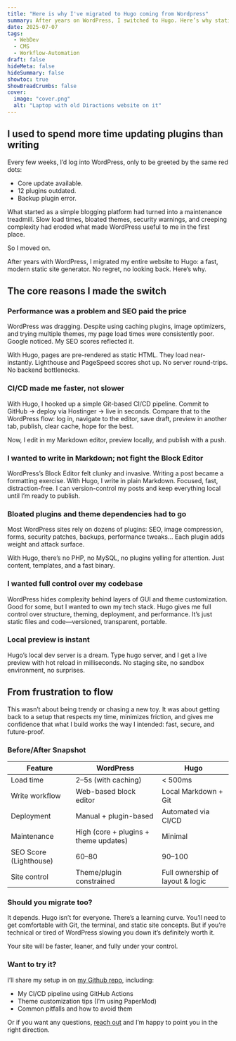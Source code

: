 ```yaml
---
title: "Here is why I've migrated to Hugo coming from Wordpress"
summary: After years on WordPress, I switched to Hugo. Here’s why static site generators, Markdown, and CI/CD pipelines finally won me over.
date: 2025-07-07
tags:
  - WebDev
  - CMS
  - Workflow-Automation
draft: false
hideMeta: false
hideSummary: false
showtoc: true
ShowBreadCrumbs: false
cover:
  image: "cover.png"
  alt: "Laptop with old Diractions website on it"
---
```


## I used to spend more time updating plugins than writing

Every few weeks, I’d log into WordPress, only to be greeted by the same red dots:

- Core update available.
- 12 plugins outdated.
- Backup plugin error.

What started as a simple blogging platform had turned into a maintenance treadmill. Slow load times, bloated themes, security warnings, and creeping complexity had eroded what made WordPress useful to me in the first place.

So I moved on.

After years with WordPress, I migrated my entire website to Hugo: a fast, modern static site generator. No regret, no looking back. Here’s why.

## The core reasons I made the switch

### Performance was a problem and SEO paid the price

WordPress was dragging. Despite using caching plugins, image optimizers, and trying multiple themes, my page load times were consistently poor. Google noticed. My SEO scores reflected it.

With Hugo, pages are pre-rendered as static HTML. They load near-instantly. Lighthouse and PageSpeed scores shot up. No server round-trips. No backend bottlenecks.

### CI/CD made me faster, not slower

With Hugo, I hooked up a simple Git-based CI/CD pipeline. Commit to GitHub → deploy via Hostinger → live in seconds. Compare that to the WordPress flow: log in, navigate to the editor, save draft, preview in another tab, publish, clear cache, hope for the best.

Now, I edit in my Markdown editor, preview locally, and publish with a push.

### I wanted to write in Markdown; not fight the Block Editor

WordPress’s Block Editor felt clunky and invasive. Writing a post became a formatting exercise. With Hugo, I write in plain Markdown. Focused, fast, distraction-free. I can version-control my posts and keep everything local until I’m ready to publish.

### Bloated plugins and theme dependencies had to go

Most WordPress sites rely on dozens of plugins: SEO, image compression, forms, security patches, backups, performance tweaks… Each plugin adds weight and attack surface.

With Hugo, there’s no PHP, no MySQL, no plugins yelling for attention. Just content, templates, and a fast binary.

### I wanted full control over my codebase

WordPress hides complexity behind layers of GUI and theme customization. Good for some, but I wanted to own my tech stack.
Hugo gives me full control over structure, theming, deployment, and performance. It’s just static files and code—versioned, transparent, portable.

### Local preview is instant

Hugo’s local dev server is a dream. Type hugo server, and I get a live preview with hot reload in milliseconds. No staging site, no sandbox environment, no surprises.

## From frustration to flow

This wasn’t about being trendy or chasing a new toy. It was about getting back to a setup that respects my time, minimizes friction, and gives me confidence that what I build works the way I intended: fast, secure, and future-proof.

### Before/After Snapshot

| Feature                 | WordPress                                | Hugo                                   |
|------------------------|-------------------------------------------|----------------------------------------|
| Load time              | 2–5s (with caching)                       | < 500ms                                |
| Write workflow         | Web-based block editor                    | Local Markdown + Git                   |
| Deployment             | Manual + plugin-based                     | Automated via CI/CD                    |
| Maintenance            | High (core + plugins + theme updates)     | Minimal                                |
| SEO Score (Lighthouse) | 60–80                                     | 90–100                                 |
| Site control           | Theme/plugin constrained                  | Full ownership of layout & logic       |

### Should you migrate too?

It depends. Hugo isn’t for everyone. There’s a learning curve. You’ll need to get comfortable with Git, the terminal, and static site concepts. But if you’re technical or tired of WordPress slowing you down it’s definitely worth it.

Your site will be faster, leaner, and fully under your control.

### Want to try it?

I’ll share my setup in on [my Github repo](https://github.com/diractions/diractions-website), including:

- My CI/CD pipeline using GitHub Actions
- Theme customization tips (I’m using PaperMod)
- Common pitfalls and how to avoid them

Or if you want any questions, [reach out](mailto:harald@diractions.eu) and I’m happy to point you in the right direction.